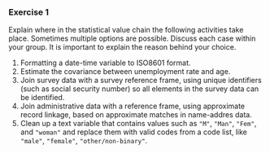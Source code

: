 
### Exercise 1

Explain where in the statistical value chain the following activities take place. Sometimes
multiple options are possible. Discuss each case within your group. It is important
to explain the reason behind your choice.

1. Formatting a date-time variable to ISO8601 format.
2. Estimate the covariance between unemployment rate and age.
3. Join survey data with a survey reference frame, using unique identifiers
   (such as social security number) so all elements in the survey data can be
   identified.
4. Join administrative data with a reference frame, using approximate record linkage,
   based on approximate matches in name-addres data.
5. Clean up a text variable that contains values such as `"M"`, `"Man"`,
   `"Fem"`, and `"woman"` and replace them with valid codes from a code
   list, like `"male"`, `"female"`, `"other/non-binary"`.




